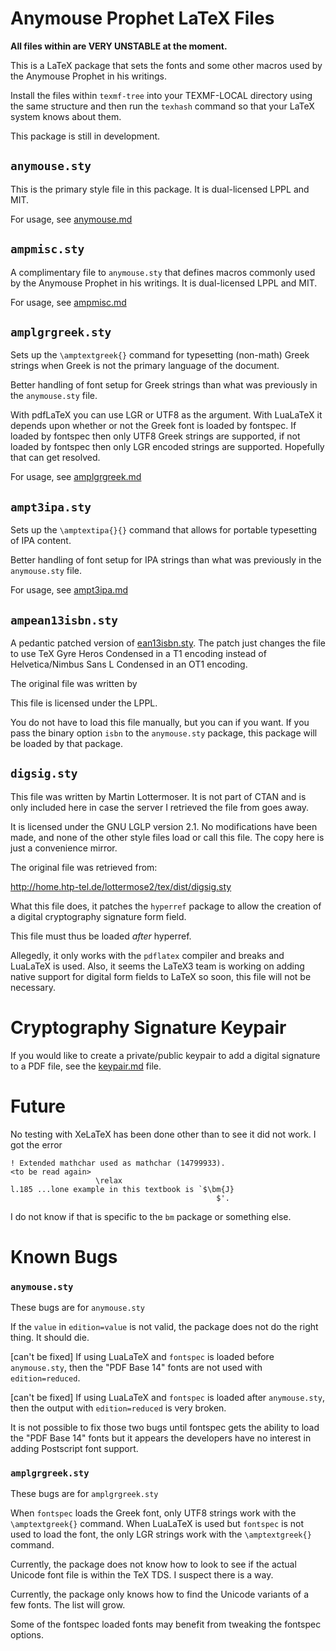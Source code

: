 Anymouse Prophet LaTeX Files
============================

__All files within are VERY UNSTABLE at the moment.__

This is a LaTeX package that sets the fonts and some other macros used by the
Anymouse Prophet in his writings.

Install the files within `texmf-tree` into your TEXMF-LOCAL directory using the
same structure and then run the `texhash` command so that your LaTeX system
knows about them.

This package is still in development.


`anymouse.sty`
--------------

This is the primary style file in this package. It is dual-licensed LPPL and
MIT.

For usage, see [anymouse.md](anymouse.md)


`ampmisc.sty`
-------------

A complimentary file to `anymouse.sty` that defines macros commonly used by the
Anymouse Prophet in his writings. It is dual-licensed LPPL and MIT.

For usage, see [ampmisc.md](ampmisc.md)


`amplgrgreek.sty`
-----------------

Sets up the `\amptextgreek{}` command for typesetting (non-math) Greek strings
when Greek is not the primary language of the document.

Better handling of font setup for Greek strings than what was previously in the
`anymouse.sty` file.

With pdfLaTeX you can use LGR or UTF8 as the argument. With LuaLaTeX it depends
upon whether or not the Greek font is loaded by fontspec. If loaded by fontspec
then only UTF8 Greek strings are supported, if not loaded by fontspec then only
LGR encoded strings are supported. Hopefully that can get resolved.

For usage, see [amplgrgreek.md](amplgrgreek.md)


`ampt3ipa.sty`
--------------

Sets up the `\amptextipa{}{}` command that allows for portable typesetting of
IPA content.

Better handling of font setup for IPA strings than what was previously in the
`anymouse.sty` file.

For usage, see [ampt3ipa.md](ampt3ipa.md)


`ampean13isbn.sty`
------------------

A pedantic patched version of [ean13isbn.sty](https://ctan.org/pkg/ean13isbn).
The patch just changes the file to use TeX Gyre Heros Condensed in a T1 encoding
instead of Helvetica/Nimbus Sans L Condensed in an OT1 encoding.

The original file was written by 

This file is licensed under the LPPL.

You do not have to load this file manually, but you can if you want. If you pass
the binary option `isbn` to the `anymouse.sty` package, this package will be
loaded by that package.


`digsig.sty`
------------

This file was written by Martin Lottermoser. It is not part of CTAN and is only
included here in case the server I retrieved the file from goes away.

It is licensed under the GNU LGLP version 2.1. No modifications have been made,
and none of the other style files load or call this file. The copy here is just
a convenience mirror.

The original file was retrieved from:

http://home.htp-tel.de/lottermose2/tex/dist/digsig.sty

What this file does, it patches the `hyperref` package to allow the creation of
a digital cryptography signature form field.

This file must thus be loaded *after* hyperref.

Allegedly, it only works with the `pdflatex` compiler and breaks and LuaLaTeX is
used. Also, it seems the LaTeX3 team is working on adding native support for
digital form fields to LaTeX so soon, this file will not be necessary.


Cryptography Signature Keypair
==============================

If you would like to create a private/public keypair to add a digital signature
to a PDF file, see the [keypair.md](keypair.md) file.


Future
======

No testing with XeLaTeX has been done other than to see it did not work. I got
the error

    ! Extended mathchar used as mathchar (14799933).
    <to be read again> 
                       \relax 
    l.185 ...lone example in this textbook is `$\bm{J}
                                                  $'.

I do not know if that is specific to the `bm` package or something else.


Known Bugs
==========

### `anymouse.sty`

These bugs are for  `anymouse.sty`

If the `value` in `edition=value` is not valid, the package does not do the
right thing. It should die.

[can't be fixed]
If using LuaLaTeX and `fontspec` is loaded before `anymouse.sty`, then the
"PDF Base 14" fonts are not used with `edition=reduced`.

[can't be fixed]
If using LuaLaTeX and `fontspec` is loaded after `anymouse.sty`, then the
output with `edition=reduced` is very broken.

It is not possible to fix those two bugs until fontspec gets the ability to load
the "PDF Base 14" fonts but it appears the developers have no interest in adding
Postscript font support.

### `amplgrgreek.sty`

These bugs are for `amplgrgreek.sty`

When `fontspec` loads the Greek font, only UTF8 strings work with the
`\amptextgreek{}` command. When LuaLaTeX is used but `fontspec` is not used to
load the font, the only LGR strings work with the `\amptextgreek{}` command.

Currently, the package does not know how to look to see if the actual Unicode
font file is within the TeX TDS. I suspect there is a way.

Currently, the package only knows how to find the Unicode variants of a few
fonts. The list will grow.

Some of the fontspec loaded fonts may benefit from tweaking the fontspec
options.

